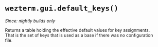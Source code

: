 # `wezterm.gui.default_keys()`

*Since: nightly builds only*

Returns a table holding the effective default values for key assignments.  That
is the set of keys that is used as a base if there was no configuration file.


